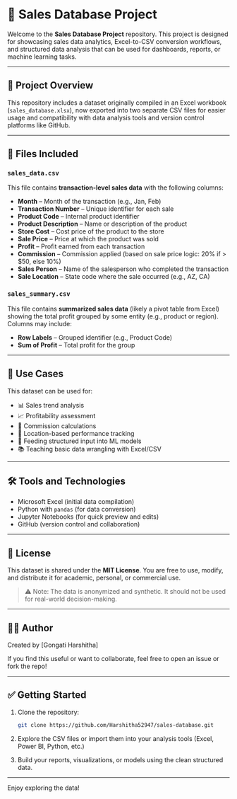 # 🛒 Sales Database Project

Welcome to the **Sales Database Project** repository. This project is designed for showcasing sales data analytics, Excel-to-CSV conversion workflows, and structured data analysis that can be used for dashboards, reports, or machine learning tasks.

---

## 📁 Project Overview

This repository includes a dataset originally compiled in an Excel workbook (`sales_database.xlsx`), now exported into two separate CSV files for easier usage and compatibility with data analysis tools and version control platforms like GitHub.

---

## 📂 Files Included

### `sales_data.csv`
This file contains **transaction-level sales data** with the following columns:

- **Month** – Month of the transaction (e.g., Jan, Feb)
- **Transaction Number** – Unique identifier for each sale
- **Product Code** – Internal product identifier
- **Product Description** – Name or description of the product
- **Store Cost** – Cost price of the product to the store
- **Sale Price** – Price at which the product was sold
- **Profit** – Profit earned from each transaction
- **Commission** – Commission applied (based on sale price logic: 20% if > $50, else 10%)
- **Sales Person** – Name of the salesperson who completed the transaction
- **Sale Location** – State code where the sale occurred (e.g., AZ, CA)

### `sales_summary.csv`
This file contains **summarized sales data** (likely a pivot table from Excel) showing the total profit grouped by some entity (e.g., product or region). Columns may include:

- **Row Labels** – Grouped identifier (e.g., Product Code)
- **Sum of Profit** – Total profit for the group

---

## 🧠 Use Cases

This dataset can be used for:

- 📊 Sales trend analysis
- 📈 Profitability assessment
- 🧮 Commission calculations
- 📍 Location-based performance tracking
- 🤖 Feeding structured input into ML models
- 📚 Teaching basic data wrangling with Excel/CSV

---

## 🛠️ Tools and Technologies

- Microsoft Excel (initial data compilation)
- Python with `pandas` (for data conversion)
- Jupyter Notebooks (for quick preview and edits)
- GitHub (version control and collaboration)

---

## 📜 License

This dataset is shared under the **MIT License**. You are free to use, modify, and distribute it for academic, personal, or commercial use.

> ⚠️ Note: The data is anonymized and synthetic. It should not be used for real-world decision-making.

---

## 🙋‍♂️ Author

Created by [Gongati Harshitha]

If you find this useful or want to collaborate, feel free to open an issue or fork the repo!

---

## ✅ Getting Started

1. Clone the repository:
   ```bash
   git clone https://github.com/Harshitha52947/sales-database.git
   ```

2. Explore the CSV files or import them into your analysis tools (Excel, Power BI, Python, etc.)

3. Build your reports, visualizations, or models using the clean structured data.

---

Enjoy exploring the data!
